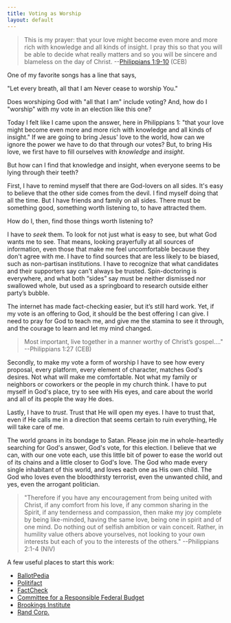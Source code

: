```yaml
---
title: Voting as Worship 
layout: default
---
```


> This is my prayer: that your love might become even more and more rich with knowledge and all kinds of insight. I pray this so that you will be able to decide what really matters and so you will be sincere and blameless on the day of Christ.  --[Philippians 1:9-10](https://www.biblegateway.com/passage/?search=phillipians+1&version=CEB) (CEB)

One of my favorite songs has a line that says, 

  "Let every breath, all that I am
  Never cease to worship You."

Does worshiping God with "all that I am" include voting?  And, how do I "worship" with my vote in an election like this one? 

Today I felt like I came upon the answer, here in Philippians 1: "that your love might become even more and more rich with knowledge and all kinds of insight."  If we are going to bring Jesus' love to the world, how can we ignore the power we have to do that through our votes?  But, to bring His love, we first have to fill ourselves with *knowledge* and *insight*.  

But how can I find that knowledge and insight, when everyone seems to be lying through their teeth? 

First, I have to remind myself that there are God-lovers on all sides.  It's easy to believe that the other side comes from the devil.  I find myself doing that all the time.   But I have friends and family on all sides.  There must be something good, something worth listening to, to have attracted them. 

How do I, then, find those things worth listening to?  

I have to *seek* them.  To look for not just what is easy to see, but what God wants me to see.  That means, looking prayerfully at all sources of information, even those that make me feel uncomfortable because they don't agree with me.  I have to find sources that are less likely to be biased, such as non-partisan institutions.  I have to recognize that what candidates and their supporters say can't always be trusted.  Spin-doctoring is everywhere, and what both “sides” say must be neither dismissed nor swallowed whole, but used as a springboard to research outside either party’s bubble. 

The internet has made fact-checking easier, but it’s still hard work.  Yet, if my vote is an offering to God, it should be the best offering I can give.  I need to pray for God to teach me, and give me the stamina to see it through, and the courage to learn and let my mind changed.

> Most important, live together in a manner worthy of Christ’s gospel...." --Philippians 1:27 (CEB)

Secondly, to make my vote a form of worship I have to see how every proposal, every platform, every element of character, matches God's desires.  Not what will make me comfortable.  Not what my family or neighbors or coworkers or the people in my church think.  I have to put myself in God's place, try to see with His eyes, and care about the world and all of its people the way He does.  

Lastly, I have to *trust*.  Trust that He will open my eyes.  I have to trust that, even if He calls me in a direction that seems certain to ruin everything, He will take care of me.

The world groans in its bondage to Satan.  Please join me in whole-heartedly searching for God's answer, God's vote, for this election.  I believe that we can, with our one vote each, use this little bit of power to ease the world out of its chains and a little closer to God's love.  The God who made every single inhabitant of this world, and loves each one as His own child.  The God who loves even the bloodthirsty terrorist, even the unwanted child, and yes, even the arrogant politician.

> "Therefore if you have any encouragement from being united with Christ, if any comfort from his love, if any common sharing in the Spirit, if any tenderness and compassion, then make my joy complete by being like-minded, having the same love, being one in spirit and of one mind. Do nothing out of selfish ambition or vain conceit. Rather, in humility value others above yourselves, not looking to your own interests but each of you to the interests of the others." --Philippians 2:1-4 (NIV)

A few useful places to start this work:

* [BallotPedia](https://ballotpedia.org/)
* [Politifact](http://www.politifact.com/)
* [FactCheck](http://www.factcheck.org/)
* [Committee for a Responsible Federal Budget](http://crfb.org/)
* [Brookings Institute](https://www.brookings.edu/research/what-are-the-presidential-candidates-saying-about-poverty-and-opportunity/)
* [Rand Corp.](http://www.rand.org/blog/2016/09/estimating-the-impacts-of-the-trump-and-clinton-health.html)


